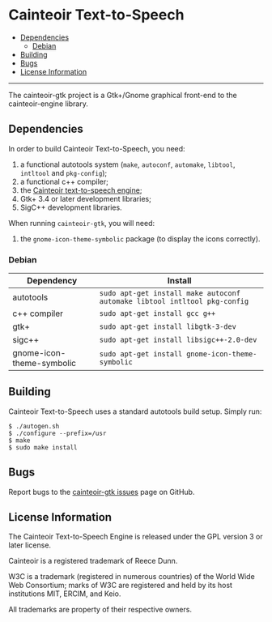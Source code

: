 # Cainteoir Text-to-Speech

- [Dependencies](#dependencies)
  - [Debian](#debian)
- [Building](#building)
- [Bugs](#bugs)
- [License Information](#license-information)

----------

The cainteoir-gtk project is a Gtk+/Gnome graphical front-end to the
cainteoir-engine library.

## Dependencies

In order to build Cainteoir Text-to-Speech, you need:

1.  a functional autotools system (`make`, `autoconf`, `automake`, `libtool`,
    `intltool` and `pkg-config`);
2.  a functional c++ compiler;
3.  the [Cainteoir text-to-speech engine](https://github.com/rhdunn/cainteoir-engine);
4.  Gtk+ 3.4 or later development libraries;
5.  SigC++ development libraries.

When running `cainteoir-gtk`, you will need:

1.  the `gnome-icon-theme-symbolic` package (to display the icons correctly).

### Debian

| Dependency                | Install                                                                   |
|---------------------------|---------------------------------------------------------------------------|
| autotools                 | `sudo apt-get install make autoconf automake libtool intltool pkg-config` |
| c++ compiler              | `sudo apt-get install gcc g++`                                            |
| gtk+                      | `sudo apt-get install libgtk-3-dev`                                       |
| sigc++                    | `sudo apt-get install libsigc++-2.0-dev`                                  |
| gnome-icon-theme-symbolic | `sudo apt-get install gnome-icon-theme-symbolic`                          |

## Building

Cainteoir Text-to-Speech uses a standard autotools build setup. Simply run:

    $ ./autogen.sh
    $ ./configure --prefix=/usr
    $ make
    $ sudo make install

## Bugs

Report bugs to the [cainteoir-gtk issues](https://github.com/rhdunn/cainteoir-gtk/issues)
page on GitHub.

## License Information

The Cainteoir Text-to-Speech Engine is released under the GPL version 3 or later license.

Cainteoir is a registered trademark of Reece Dunn.

W3C is a trademark (registered in numerous countries) of the World Wide Web Consortium; marks of W3C are registered and held by its host institutions MIT, ERCIM, and Keio.

All trademarks are property of their respective owners.
